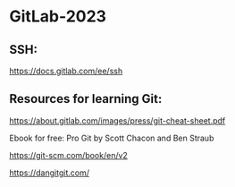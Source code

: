 # GitLab-2023

## SSH:

https://docs.gitlab.com/ee/ssh

## Resources for learning Git:

https://about.gitlab.com/images/press/git-cheat-sheet.pdf

Ebook for free: Pro Git by Scott Chacon and Ben Straub

https://git-scm.com/book/en/v2

https://dangitgit.com/